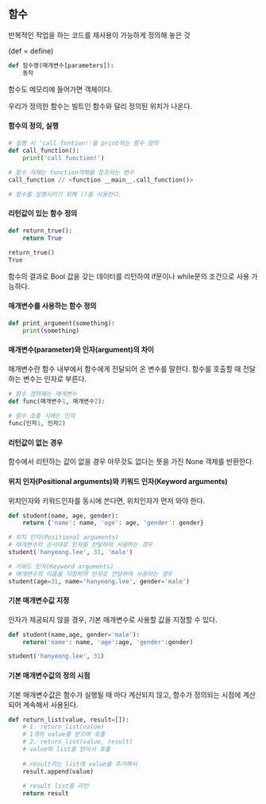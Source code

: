 ## 함수

반복적인 작업을 하는 코드를 재사용이 가능하게 정의해 놓은 것

(def = define)

```python
def 함수명(매개변수[parameters]):
    동작
```

함수도 메모리에 들어가면 객체이다.

우리가 정의한 함수는 빌트인 함수와 달리 정의된 위치가 나온다.



#### 함수의 정의, 실행

```python
# 실행 시 'call funtion!'을 print하는 함수 정의
def call_function():
    print('call function!')
    
# 함수 자체는 function객체를 참조하는 변수
call_function // <function __main__.call_function()>

# 함수를 실행시키기 위해 ()를 사용한다.
```



#### 리턴값이 있는 함수 정의

```python
def return_true():
    return True

return_true()
True
```

함수의 결과로 Bool 값을 갖는 데이터를 리턴하여 if문이나 while문의 조건으로 사용 가능하다.



#### 매개변수를 사용하는 함수 정의

```python
def print_argument(something):
    print(something)
```



#### 매개변수(parameter)와 인자(argument)의 차이

매개변수란 함수 내부에서 함수에게 전달되어 온 변수를 말한다. 함수를 호출할 때 전달하는 변수는 인자로 부른다.

```python
# 함수 정의때는 매개변수
def func(매개변수1, 매개변수2):
    
# 함수 호출 시에는 인자
func(인자1, 인자2)
```



#### 리턴값이 없는 경우

함수에서 리턴하는 값이 없을 경우 아무것도 없다는 뜻을 가진 None 객체를 반환한다.



#### 위치 인자(Positional arguments)와 키워드 인자(Keyword arguments)

위치인자와 키워드인자를 동시에 쓴다면, 위치인자가 먼저 와야 한다.

```python
def student(name, age, gender):
	return {'name': name, 'age': age, 'gender': gender}

# 위치 인자(Positional arguments)
# 매개변수의 순서대로 인자를 전달하여 사용하는 경우
student('hanyeong.lee', 31, 'male')

# 키워드 인자(Keyword arguments)
# 매개변수의 이름을 지정하여 인자로 전달하여 사용하는 경우
student(age=31, name='hanyeong.lee', gender='male')
```



#### 기본 매개변수값 지정

인자가 제공되지 않을 경우, 기본 매개변수로 사용할 값을 지정할 수 있다.

```python
def student(name,age, gender='male'):
    return('name': name, 'age':age, 'gender':gender)

student('hanyeong.lee', 31)
```



#### 기본 매개변수값의 정의 시점

기본 매개변수값은 함수가 실행될 때 마다 계산되지 않고, 함수가 정의되는 시점에 계산되어 계속해서 사용된다.

```python
def return_list(value, result=[]):
    # 1. return_list(value)
    # 1개의 value를 받으며 호출
    # 2. return_list(value, result)
    # value와 list를 받아서 호출
    
    # result라는 list에 value를 추가해서
    result.append(value)
    
    # result list를 리턴
    return result
```

